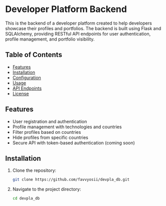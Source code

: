 # Developer Platform Backend

This is the backend of a developer platform created to help developers showcase their profiles and portfolios. The backend is built using Flask and SQLAlchemy, providing RESTful API endpoints for user authentication, profile management, and portfolio visibility.

## Table of Contents

- [Features](#features)
- [Installation](#installation)
- [Configuration](#configuration)
- [Usage](#usage)
- [API Endpoints](#api-endpoints)
- [License](#license)

## Features

- User registration and authentication
- Profile management with technologies and countries
- Filter profiles based on countries
- Hide profiles from specific countries
- Secure API with token-based authentication (coming soon)

## Installation

1. Clone the repository:
   ```bash
   git clone https://github.com/favvyosii/devpla_db.git
   ```

2. Navigate to the project directory:
   ```bash
   cd devpla_db
   ```
   

